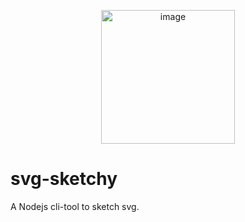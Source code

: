 <p align="center"><img width="214" alt="image" src="https://github.com/sun0day/svg-sketchy/assets/102238922/ccf5837a-e462-42c1-a182-afaf54732773"></p>

# svg-sketchy
A Nodejs cli-tool to sketch svg.
